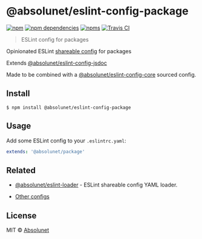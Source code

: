 # @absolunet/eslint-config-package

[![npm](https://img.shields.io/npm/v/@absolunet/eslint-config-package.svg)](https://www.npmjs.com/package/@absolunet/eslint-config-package)
[![npm dependencies](https://david-dm.org/absolunet/eslint-config/status.svg?path=packages/package)](https://david-dm.org/absolunet/eslint-config?path=packages/package)
[![npms](https://badges.npms.io/%40absolunet%2Feslint-config-package.svg)](https://npms.io/search?q=%40absolunet%2Feslint-config-package)
[![Travis CI](https://travis-ci.com/absolunet/eslint-config.svg?branch=master)](https://travis-ci.com/absolunet/eslint-config/builds)

> ESLint config for packages

Opinionated ESLint [shareable config](https://eslint.org/docs/developer-guide/shareable-configs.html) for packages

Extends [@absolunet/eslint-config-jsdoc](https://github.com/absolunet/eslint-config)

Made to be combined with a [@absolunet/eslint-config-core](https://github.com/absolunet/eslint-config) sourced config.


## Install

```
$ npm install @absolunet/eslint-config-package
```


## Usage

Add some ESLint config to your `.eslintrc.yaml`:

```yaml
extends: '@absolunet/package'
```


## Related

- [@absolunet/eslint-loader](https://github.com/absolunet/node-eslint-loader) - ESLint shareable config YAML loader.

- [Other configs](https://github.com/absolunet/eslint-config)


## License
MIT © [Absolunet](https://absolunet.com)

